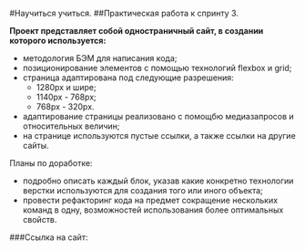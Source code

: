 #Научиться учиться. 
##Практическая работа к спринту 3.

**Проект представляет собой одностраничный сайт, в создании которого используется:**
- методология БЭМ для написания кода;
- позиционирование элементов c помощью технологий flexbox и grid;
- страница адаптирована под следующие разрешения:
    - 1280px и шире;
    - 1140px - 768px;
    - 768px - 320px.
- адаптирование страницы реализовано с помощбю медиазапросов и относительных величин;
- на странице используются пустые ссылки, а также ссылки на другие сайты.

Планы по доработке:
- подробно описать каждый блок, указав какие конкретно технологии верстки используются для создания того или иного объекта;
- провести рефакторинг кода на предмет сокращение нескольких команд в одну, возможностей использования более оптимальных свойств.

###Ссылка на сайт:


